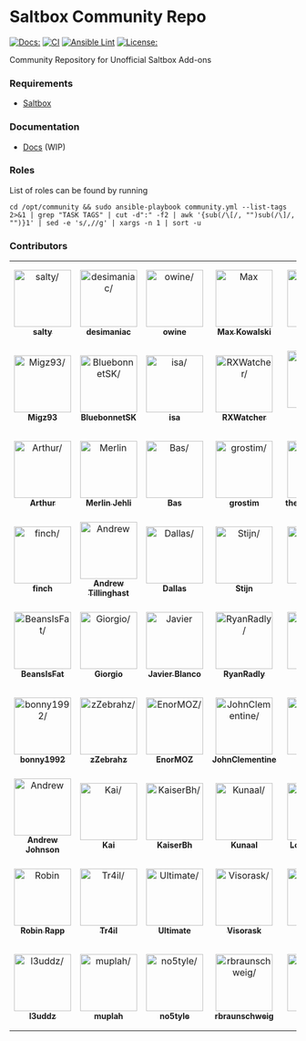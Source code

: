 # Saltbox Community Repo
[![Docs:](https://img.shields.io/badge/docs-docs.saltbox.dev-blue)](https://docs.saltbox.dev)
[![CI](https://github.com/saltyorg/Community/actions/workflows/community.yml/badge.svg)](https://github.com/saltyorg/Community/actions/workflows/community.yml)
[![Ansible Lint](https://github.com/saltyorg/Community/actions/workflows/ansible-lint.yml/badge.svg)](https://github.com/saltyorg/Community/actions/workflows/ansible-lint.yml)
[![License:](https://img.shields.io/github/license/saltyorg/Community)](LICENSE.md)

Community Repository for Unofficial Saltbox Add-ons

### Requirements

- [Saltbox](https://github.com/saltyorg/Saltbox/)

### Documentation

- [Docs](https://docs.saltbox.dev) (WIP)

### Roles

List of roles can be found by running
```
cd /opt/community && sudo ansible-playbook community.yml --list-tags 2>&1 | grep "TASK TAGS" | cut -d":" -f2 | awk '{sub(/\[/, "")sub(/\]/, "")}1' | sed -e 's/,//g' | xargs -n 1 | sort -u
```

### Contributors

<table>
<tr>
    <td align="center" style="word-wrap: break-word; width: 150.0; height: 150.0">
        <a href=https://github.com/saltydk>
            <img src=https://avatars.githubusercontent.com/u/6587950?v=4 width="100;"  alt=salty/>
            <br />
            <sub style="font-size:14px"><b>salty</b></sub>
        </a>
    </td>
    <td align="center" style="word-wrap: break-word; width: 150.0; height: 150.0">
        <a href=https://github.com/desimaniac>
            <img src=https://avatars.githubusercontent.com/u/5501908?v=4 width="100;"  alt=desimaniac/>
            <br />
            <sub style="font-size:14px"><b>desimaniac</b></sub>
        </a>
    </td>
    <td align="center" style="word-wrap: break-word; width: 150.0; height: 150.0">
        <a href=https://github.com/owine>
            <img src=https://avatars.githubusercontent.com/u/4283702?v=4 width="100;"  alt=owine/>
            <br />
            <sub style="font-size:14px"><b>owine</b></sub>
        </a>
    </td>
    <td align="center" style="word-wrap: break-word; width: 150.0; height: 150.0">
        <a href=https://github.com/maximuskowalski>
            <img src=https://avatars.githubusercontent.com/u/13492750?v=4 width="100;"  alt=Max Kowalski/>
            <br />
            <sub style="font-size:14px"><b>Max Kowalski</b></sub>
        </a>
    </td>
    <td align="center" style="word-wrap: break-word; width: 150.0; height: 150.0">
        <a href=https://github.com/Superduper09>
            <img src=https://avatars.githubusercontent.com/u/17391966?v=4 width="100;"  alt=herp/>
            <br />
            <sub style="font-size:14px"><b>herp</b></sub>
        </a>
    </td>
    <td align="center" style="word-wrap: break-word; width: 150.0; height: 150.0">
        <a href=https://github.com/chazlarson>
            <img src=https://avatars.githubusercontent.com/u/3865541?v=4 width="100;"  alt=Chaz Larson/>
            <br />
            <sub style="font-size:14px"><b>Chaz Larson</b></sub>
        </a>
    </td>
</tr>
<tr>
    <td align="center" style="word-wrap: break-word; width: 150.0; height: 150.0">
        <a href=https://github.com/Migz93>
            <img src=https://avatars.githubusercontent.com/u/33037112?v=4 width="100;"  alt=Migz93/>
            <br />
            <sub style="font-size:14px"><b>Migz93</b></sub>
        </a>
    </td>
    <td align="center" style="word-wrap: break-word; width: 150.0; height: 150.0">
        <a href=https://github.com/BluebonnetSK>
            <img src=https://avatars.githubusercontent.com/u/43162289?v=4 width="100;"  alt=BluebonnetSK/>
            <br />
            <sub style="font-size:14px"><b>BluebonnetSK</b></sub>
        </a>
    </td>
    <td align="center" style="word-wrap: break-word; width: 150.0; height: 150.0">
        <a href=https://github.com/satzisa>
            <img src=https://avatars.githubusercontent.com/u/54035525?v=4 width="100;"  alt=isa/>
            <br />
            <sub style="font-size:14px"><b>isa</b></sub>
        </a>
    </td>
    <td align="center" style="word-wrap: break-word; width: 150.0; height: 150.0">
        <a href=https://github.com/RXWatcher>
            <img src=https://avatars.githubusercontent.com/u/14085001?v=4 width="100;"  alt=RXWatcher/>
            <br />
            <sub style="font-size:14px"><b>RXWatcher</b></sub>
        </a>
    </td>
    <td align="center" style="word-wrap: break-word; width: 150.0; height: 150.0">
        <a href=https://github.com/Kalroth>
            <img src=https://avatars.githubusercontent.com/u/6299049?v=4 width="100;"  alt=Martin Danielsen/>
            <br />
            <sub style="font-size:14px"><b>Martin Danielsen</b></sub>
        </a>
    </td>
    <td align="center" style="word-wrap: break-word; width: 150.0; height: 150.0">
        <a href=https://github.com/TABLE272>
            <img src=https://avatars.githubusercontent.com/u/11992630?v=4 width="100;"  alt=TABLE272/>
            <br />
            <sub style="font-size:14px"><b>TABLE272</b></sub>
        </a>
    </td>
</tr>
<tr>
    <td align="center" style="word-wrap: break-word; width: 150.0; height: 150.0">
        <a href=https://github.com/paris-ci>
            <img src=https://avatars.githubusercontent.com/u/3063324?v=4 width="100;"  alt=Arthur/>
            <br />
            <sub style="font-size:14px"><b>Arthur</b></sub>
        </a>
    </td>
    <td align="center" style="word-wrap: break-word; width: 150.0; height: 150.0">
        <a href=https://github.com/FML128>
            <img src=https://avatars.githubusercontent.com/u/33214722?v=4 width="100;"  alt=Merlin Jehli/>
            <br />
            <sub style="font-size:14px"><b>Merlin Jehli</b></sub>
        </a>
    </td>
    <td align="center" style="word-wrap: break-word; width: 150.0; height: 150.0">
        <a href=https://github.com/Banjer>
            <img src=https://avatars.githubusercontent.com/u/864725?v=4 width="100;"  alt=Bas/>
            <br />
            <sub style="font-size:14px"><b>Bas</b></sub>
        </a>
    </td>
    <td align="center" style="word-wrap: break-word; width: 150.0; height: 150.0">
        <a href=https://github.com/grostim>
            <img src=https://avatars.githubusercontent.com/u/3714755?v=4 width="100;"  alt=grostim/>
            <br />
            <sub style="font-size:14px"><b>grostim</b></sub>
        </a>
    </td>
    <td align="center" style="word-wrap: break-word; width: 150.0; height: 150.0">
        <a href=https://github.com/theotocopulitos>
            <img src=https://avatars.githubusercontent.com/u/1540135?v=4 width="100;"  alt=theotocopulitos/>
            <br />
            <sub style="font-size:14px"><b>theotocopulitos</b></sub>
        </a>
    </td>
    <td align="center" style="word-wrap: break-word; width: 150.0; height: 150.0">
        <a href=https://github.com/sil3ntc>
            <img src=https://avatars.githubusercontent.com/u/55059643?v=4 width="100;"  alt=Sil3nt/>
            <br />
            <sub style="font-size:14px"><b>Sil3nt</b></sub>
        </a>
    </td>
</tr>
<tr>
    <td align="center" style="word-wrap: break-word; width: 150.0; height: 150.0">
        <a href=https://github.com/fringillidaes>
            <img src=https://avatars.githubusercontent.com/u/57169808?v=4 width="100;"  alt=finch/>
            <br />
            <sub style="font-size:14px"><b>finch</b></sub>
        </a>
    </td>
    <td align="center" style="word-wrap: break-word; width: 150.0; height: 150.0">
        <a href=https://github.com/atilling>
            <img src=https://avatars.githubusercontent.com/u/1081300?v=4 width="100;"  alt=Andrew Tillinghast/>
            <br />
            <sub style="font-size:14px"><b>Andrew Tillinghast</b></sub>
        </a>
    </td>
    <td align="center" style="word-wrap: break-word; width: 150.0; height: 150.0">
        <a href=https://github.com/JackDallas>
            <img src=https://avatars.githubusercontent.com/u/3620144?v=4 width="100;"  alt=Dallas/>
            <br />
            <sub style="font-size:14px"><b>Dallas</b></sub>
        </a>
    </td>
    <td align="center" style="word-wrap: break-word; width: 150.0; height: 150.0">
        <a href=https://github.com/stijnthurkow>
            <img src=https://avatars.githubusercontent.com/u/22298631?v=4 width="100;"  alt=Stijn/>
            <br />
            <sub style="font-size:14px"><b>Stijn</b></sub>
        </a>
    </td>
    <td align="center" style="word-wrap: break-word; width: 150.0; height: 150.0">
        <a href=https://github.com/fuller882>
            <img src=https://avatars.githubusercontent.com/u/43045024?v=4 width="100;"  alt=fuller882/>
            <br />
            <sub style="font-size:14px"><b>fuller882</b></sub>
        </a>
    </td>
    <td align="center" style="word-wrap: break-word; width: 150.0; height: 150.0">
        <a href=https://github.com/Thomvh>
            <img src=https://avatars.githubusercontent.com/u/1483055?v=4 width="100;"  alt=Thomvh/>
            <br />
            <sub style="font-size:14px"><b>Thomvh</b></sub>
        </a>
    </td>
</tr>
<tr>
    <td align="center" style="word-wrap: break-word; width: 150.0; height: 150.0">
        <a href=https://github.com/BeansIsFat>
            <img src=https://avatars.githubusercontent.com/u/24848012?v=4 width="100;"  alt=BeansIsFat/>
            <br />
            <sub style="font-size:14px"><b>BeansIsFat</b></sub>
        </a>
    </td>
    <td align="center" style="word-wrap: break-word; width: 150.0; height: 150.0">
        <a href=https://github.com/giosann>
            <img src=https://avatars.githubusercontent.com/u/10052873?v=4 width="100;"  alt=Giorgio/>
            <br />
            <sub style="font-size:14px"><b>Giorgio</b></sub>
        </a>
    </td>
    <td align="center" style="word-wrap: break-word; width: 150.0; height: 150.0">
        <a href=https://github.com/javi11>
            <img src=https://avatars.githubusercontent.com/u/3855051?v=4 width="100;"  alt=Javier Blanco/>
            <br />
            <sub style="font-size:14px"><b>Javier Blanco</b></sub>
        </a>
    </td>
    <td align="center" style="word-wrap: break-word; width: 150.0; height: 150.0">
        <a href=https://github.com/RyanRadly>
            <img src=https://avatars.githubusercontent.com/u/1883477?v=4 width="100;"  alt=RyanRadly/>
            <br />
            <sub style="font-size:14px"><b>RyanRadly</b></sub>
        </a>
    </td>
    <td align="center" style="word-wrap: break-word; width: 150.0; height: 150.0">
        <a href=https://github.com/addbee>
            <img src=https://avatars.githubusercontent.com/u/4490516?v=4 width="100;"  alt=adbe/>
            <br />
            <sub style="font-size:14px"><b>adbe</b></sub>
        </a>
    </td>
    <td align="center" style="word-wrap: break-word; width: 150.0; height: 150.0">
        <a href=https://github.com/astrodad>
            <img src=https://avatars.githubusercontent.com/u/1663239?v=4 width="100;"  alt=astrodad/>
            <br />
            <sub style="font-size:14px"><b>astrodad</b></sub>
        </a>
    </td>
</tr>
<tr>
    <td align="center" style="word-wrap: break-word; width: 150.0; height: 150.0">
        <a href=https://github.com/bonny1992>
            <img src=https://avatars.githubusercontent.com/u/1154368?v=4 width="100;"  alt=bonny1992/>
            <br />
            <sub style="font-size:14px"><b>bonny1992</b></sub>
        </a>
    </td>
    <td align="center" style="word-wrap: break-word; width: 150.0; height: 150.0">
        <a href=https://github.com/zZebrahz>
            <img src=https://avatars.githubusercontent.com/u/11633690?v=4 width="100;"  alt=zZebrahz/>
            <br />
            <sub style="font-size:14px"><b>zZebrahz</b></sub>
        </a>
    </td>
    <td align="center" style="word-wrap: break-word; width: 150.0; height: 150.0">
        <a href=https://github.com/EnorMOZ>
            <img src=https://avatars.githubusercontent.com/u/13998170?v=4 width="100;"  alt=EnorMOZ/>
            <br />
            <sub style="font-size:14px"><b>EnorMOZ</b></sub>
        </a>
    </td>
    <td align="center" style="word-wrap: break-word; width: 150.0; height: 150.0">
        <a href=https://github.com/JohnClementine>
            <img src=https://avatars.githubusercontent.com/u/52635735?v=4 width="100;"  alt=JohnClementine/>
            <br />
            <sub style="font-size:14px"><b>JohnClementine</b></sub>
        </a>
    </td>
    <td align="center" style="word-wrap: break-word; width: 150.0; height: 150.0">
        <a href=https://github.com/primaxius>
            <img src=https://avatars.githubusercontent.com/u/20571191?v=4 width="100;"  alt=primaxius/>
            <br />
            <sub style="font-size:14px"><b>primaxius</b></sub>
        </a>
    </td>
    <td align="center" style="word-wrap: break-word; width: 150.0; height: 150.0">
        <a href=https://github.com/Silent-Remux>
            <img src=https://avatars.githubusercontent.com/u/16107603?v=4 width="100;"  alt=Silent/>
            <br />
            <sub style="font-size:14px"><b>Silent</b></sub>
        </a>
    </td>
</tr>
<tr>
    <td align="center" style="word-wrap: break-word; width: 150.0; height: 150.0">
        <a href=https://github.com/AJohnsonCHC>
            <img src=https://avatars.githubusercontent.com/u/666617?v=4 width="100;"  alt=Andrew Johnson/>
            <br />
            <sub style="font-size:14px"><b>Andrew Johnson</b></sub>
        </a>
    </td>
    <td align="center" style="word-wrap: break-word; width: 150.0; height: 150.0">
        <a href=https://github.com/luxus>
            <img src=https://avatars.githubusercontent.com/u/7449?v=4 width="100;"  alt=Kai/>
            <br />
            <sub style="font-size:14px"><b>Kai</b></sub>
        </a>
    </td>
    <td align="center" style="word-wrap: break-word; width: 150.0; height: 150.0">
        <a href=https://github.com/KaiserBh>
            <img src=https://avatars.githubusercontent.com/u/41852205?v=4 width="100;"  alt=KaiserBh/>
            <br />
            <sub style="font-size:14px"><b>KaiserBh</b></sub>
        </a>
    </td>
    <td align="center" style="word-wrap: break-word; width: 150.0; height: 150.0">
        <a href=https://github.com/KunaalKumar>
            <img src=https://avatars.githubusercontent.com/u/7245674?v=4 width="100;"  alt=Kunaal/>
            <br />
            <sub style="font-size:14px"><b>Kunaal</b></sub>
        </a>
    </td>
    <td align="center" style="word-wrap: break-word; width: 150.0; height: 150.0">
        <a href=https://github.com/Loomaanaatii>
            <img src=https://avatars.githubusercontent.com/u/10216384?v=4 width="100;"  alt=Loomaanaatii/>
            <br />
            <sub style="font-size:14px"><b>Loomaanaatii</b></sub>
        </a>
    </td>
    <td align="center" style="word-wrap: break-word; width: 150.0; height: 150.0">
        <a href=https://github.com/Minds3t>
            <img src=https://avatars.githubusercontent.com/u/20452868?v=4 width="100;"  alt=Minds3t/>
            <br />
            <sub style="font-size:14px"><b>Minds3t</b></sub>
        </a>
    </td>
</tr>
<tr>
    <td align="center" style="word-wrap: break-word; width: 150.0; height: 150.0">
        <a href=https://github.com/rar0ch>
            <img src=https://avatars.githubusercontent.com/u/62119999?v=4 width="100;"  alt=Robin Rapp/>
            <br />
            <sub style="font-size:14px"><b>Robin Rapp</b></sub>
        </a>
    </td>
    <td align="center" style="word-wrap: break-word; width: 150.0; height: 150.0">
        <a href=https://github.com/Tr4il>
            <img src=https://avatars.githubusercontent.com/u/6537388?v=4 width="100;"  alt=Tr4il/>
            <br />
            <sub style="font-size:14px"><b>Tr4il</b></sub>
        </a>
    </td>
    <td align="center" style="word-wrap: break-word; width: 150.0; height: 150.0">
        <a href=https://github.com/TheUltimateC0der>
            <img src=https://avatars.githubusercontent.com/u/3315612?v=4 width="100;"  alt=Ultimate/>
            <br />
            <sub style="font-size:14px"><b>Ultimate</b></sub>
        </a>
    </td>
    <td align="center" style="word-wrap: break-word; width: 150.0; height: 150.0">
        <a href=https://github.com/Visorask>
            <img src=https://avatars.githubusercontent.com/u/54461452?v=4 width="100;"  alt=Visorask/>
            <br />
            <sub style="font-size:14px"><b>Visorask</b></sub>
        </a>
    </td>
    <td align="center" style="word-wrap: break-word; width: 150.0; height: 150.0">
        <a href=https://github.com/codsane>
            <img src=https://avatars.githubusercontent.com/u/12850297?v=4 width="100;"  alt=codsane/>
            <br />
            <sub style="font-size:14px"><b>codsane</b></sub>
        </a>
    </td>
    <td align="center" style="word-wrap: break-word; width: 150.0; height: 150.0">
        <a href=https://github.com/javierblancosp>
            <img src=https://avatars.githubusercontent.com/u/16775039?v=4 width="100;"  alt=Javier Blanco Martinez/>
            <br />
            <sub style="font-size:14px"><b>Javier Blanco Martinez</b></sub>
        </a>
    </td>
</tr>
<tr>
    <td align="center" style="word-wrap: break-word; width: 150.0; height: 150.0">
        <a href=https://github.com/l3uddz>
            <img src=https://avatars.githubusercontent.com/u/7897162?v=4 width="100;"  alt=l3uddz/>
            <br />
            <sub style="font-size:14px"><b>l3uddz</b></sub>
        </a>
    </td>
    <td align="center" style="word-wrap: break-word; width: 150.0; height: 150.0">
        <a href=https://github.com/muplah>
            <img src=https://avatars.githubusercontent.com/u/12591932?v=4 width="100;"  alt=muplah/>
            <br />
            <sub style="font-size:14px"><b>muplah</b></sub>
        </a>
    </td>
    <td align="center" style="word-wrap: break-word; width: 150.0; height: 150.0">
        <a href=https://github.com/no5tyle>
            <img src=https://avatars.githubusercontent.com/u/32665563?v=4 width="100;"  alt=no5tyle/>
            <br />
            <sub style="font-size:14px"><b>no5tyle</b></sub>
        </a>
    </td>
    <td align="center" style="word-wrap: break-word; width: 150.0; height: 150.0">
        <a href=https://github.com/rbraunschweig>
            <img src=https://avatars.githubusercontent.com/u/8337331?v=4 width="100;"  alt=rbraunschweig/>
            <br />
            <sub style="font-size:14px"><b>rbraunschweig</b></sub>
        </a>
    </td>
    <td align="center" style="word-wrap: break-word; width: 150.0; height: 150.0">
        <a href=https://github.com/tarek369>
            <img src=https://avatars.githubusercontent.com/u/36159724?v=4 width="100;"  alt=tarek369/>
            <br />
            <sub style="font-size:14px"><b>tarek369</b></sub>
        </a>
    </td>
</tr>
</table>
